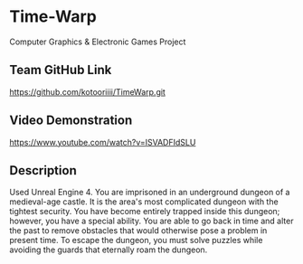 # Time-Warp

Computer Graphics & Electronic Games Project

## Team GitHub Link

https://github.com/kotooriiii/TimeWarp.git

## Video Demonstration

https://www.youtube.com/watch?v=ISVADFIdSLU

## Description

Used Unreal Engine 4. You are imprisoned in an underground dungeon of a medieval-age castle. It is the area's most complicated dungeon with the tightest security. You have become entirely trapped inside this dungeon; however, you have a special ability. You are able to go back in time and alter the past to remove obstacles that would otherwise pose a problem in present time. To escape the dungeon, you must solve puzzles while avoiding the guards that eternally roam the dungeon.
